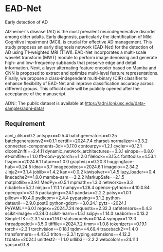 # EAD-Net
Early detection of AD

Alzheimer's disease (AD) is the most prevalent neurodegenerative disorder among older adults. Early diagnosis, particularly the identification of Mild Cognitive Impairment (MCI), is crucial for effective AD management. This study proposes an early diagnosis network (EAD-Net) for the detection of AD using T1-weighted MRI (T1WI). EAD-Net incorporates a multi-scale wavelet transform (MWT) module to perform image denoising and generate high- and low-frequency subbands that preserve edge and detail information. Next, a layer alternating feature encoder based on Mamba and CNN is proposed to extract and optimize multi-level feature representations. Finally, we propose a class-independent multi-binary (CIR) classifier to enhance flexibility of EAD-Net and improve classification accuracy across different groups. 
This official code will be  publicly opened after the acceptance of the manuscript.

ADNI: The public dataset is available at https://adni.loni.usc.edu/data-samples/adni-data/

## Requirement
acvl_utils==0.2
antspyx==0.5.4
batchgenerators==0.25
batchgeneratorsv2==0.1.1
certifi==2024.7.4
charset-normalizer==3.3.2
connected-components-3d==3.17.0
contourpy==1.2.1
cycler==0.12.1
dicom2nifti==2.4.11
dynamic_network_architectures==0.3.1
einops==0.8.0
et-xmlfile==1.1.0
fft-conv-pytorch==1.2.0
filelock==3.15.4
fonttools==4.53.1
fsspec==2024.6.1
future==1.0.0
graphviz==0.20.3
huggingface-hub==0.24.5
idna==3.7
imagecodecs==2024.6.1
imageio==2.34.2
Jinja2==3.1.4
joblib==1.4.2
kan==0.0.2
kiwisolver==1.4.5
lazy_loader==0.4
linecache2==1.0.0
mamba-ssm==2.2.2
MarkupSafe==2.1.5
matplotlib==3.9.1
MedPy==0.5.1
mpmath==1.3.0
networkx==3.3
nibabel==5.2.1
ninja==1.11.1.1
numpy==1.26.4
opencv-python==4.10.0.84
openpyxl==3.1.5
packaging==24.1
pandas==2.2.2
patsy==1.0.1
pillow==10.4.0
pydicom==2.4.4
pyparsing==3.1.2
python-dateutil==2.9.0.post0
python-gdcm==3.0.24.1
pytz==2024.1
PyYAML==6.0.1
regex==2024.7.24
requests==2.32.3
safetensors==0.4.3
scikit-image==0.24.0
scikit-learn==1.5.1
scipy==1.14.0
seaborn==0.13.2
SimpleITK==2.3.1
six==1.16.0
statsmodels==0.14.4
sympy==1.13.0
threadpoolctl==3.5.0
tifffile==2024.7.2
timm==1.0.8
tokenizers==0.19.1
torch==2.3.1
torchvision==0.18.1
tqdm==4.66.4
traceback2==1.4.0
transformers==4.43.3
triton==2.3.1
typing_extensions==4.12.2
tzdata==2024.1
unittest2==1.1.0
urllib3==2.2.2
webcolors==24.11.1
yacs==0.1.8
